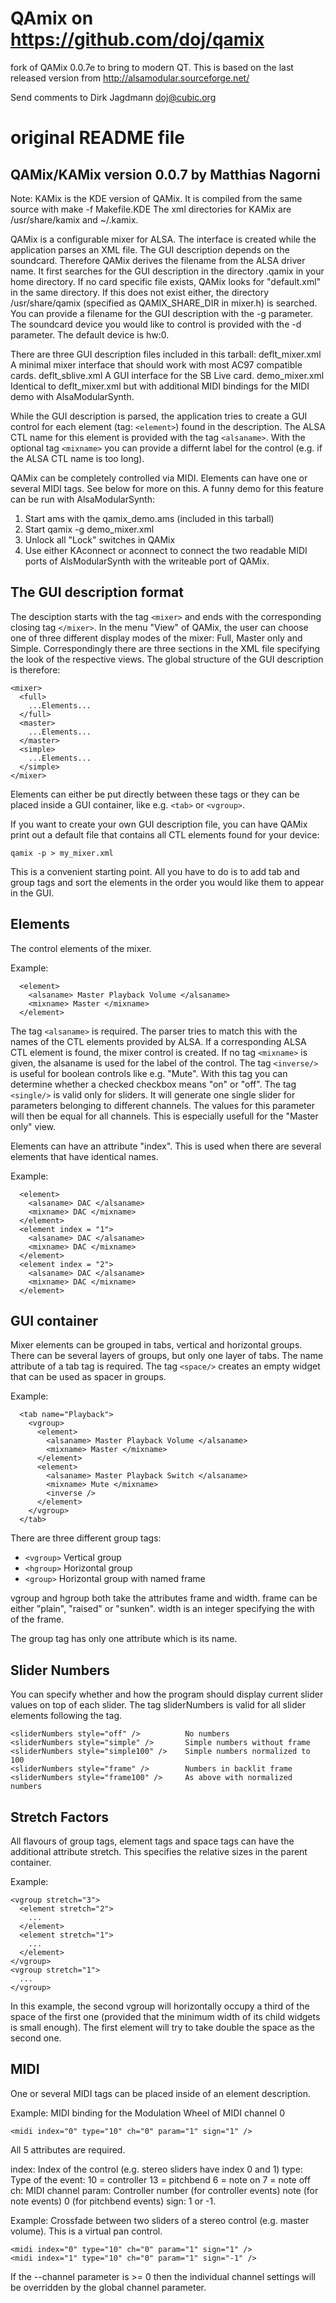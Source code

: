 # QAmix on https://github.com/doj/qamix

fork of QAMix 0.0.7e to bring to modern QT. This is based on the last
released version from http://alsamodular.sourceforge.net/

Send comments to Dirk Jagdmann <doj@cubic.org>

# original README file

## QAMix/KAMix version 0.0.7 by Matthias Nagorni

Note: KAMix is the KDE version of QAMix. It is compiled from the same source
with make -f Makefile.KDE The xml directories for KAMix are /usr/share/kamix
and ~/.kamix.

QAMix is a configurable mixer for ALSA. The interface is created while the
application parses an XML file. The GUI description depends on the
soundcard. Therefore QAMix derives the filename from the ALSA driver name.
It first searches for the GUI description in the directory .qamix in your
home directory. If no card specific file exists, QAMix looks for
"default.xml" in the same directory. If this does not exist either, the
directory /usr/share/qamix (specified as QAMIX_SHARE_DIR in mixer.h)
is searched. You can provide a filename for the GUI description with
the -g parameter. The soundcard device you would like to control is provided
with the -d parameter. The default device is hw:0.

There are three GUI description files included in this tarball:
deflt_mixer.xml    A minimal mixer interface that should work
                   with most AC97 compatible cards.
deflt_sblive.xml   A GUI interface for the SB Live card.
demo_mixer.xml     Identical to deflt_mixer.xml but with additional
                   MIDI bindings for the MIDI demo with AlsaModularSynth.

While the GUI description is parsed, the application tries to create a GUI
control for each element (tag: `<element>`) found in the description. The
ALSA CTL name for this element is provided with the tag `<alsaname>`. With the
optional tag `<mixname>` you can provide a differnt label for the control
(e.g. if the ALSA CTL name is too long).

QAMix can be completely controlled via MIDI. Elements can have one or
several MIDI tags. See below for more on this. A funny demo for this feature
can be run with AlsaModularSynth:

1. Start ams with the qamix_demo.ams (included in this tarball)
2. Start qamix -g demo_mixer.xml
3. Unlock all "Lock" switches in QAMix
4. Use either KAconnect or aconnect to connect the two readable MIDI ports
   of AlsModularSynth with the writeable port of QAMix.

## The GUI description format

The desciption starts with the tag `<mixer>` and ends with the corresponding
closing tag `</mixer>`. In the menu "View" of QAMix, the user can choose one
of three different display modes of the mixer: Full, Master only and Simple.
Correspondingly there are three sections in the XML file specifying the
look of the respective views. The global structure of the GUI description is
therefore:

```
<mixer>
  <full>
    ...Elements...
  </full>
  <master>
    ...Elements...
  </master>
  <simple>
    ...Elements...
  </simple>
</mixer>
```

Elements can either be put directly between these tags or they can be placed
inside a GUI container, like e.g. `<tab>` or `<vgroup>`.

If you want to create your own GUI description file, you can have QAMix
print out a default file that contains all CTL elements found for your device:

```
qamix -p > my_mixer.xml
```

This is a convenient starting point. All you have to do is to add tab and
group tags and sort the elements in the order you would like them to appear
in the GUI.

## Elements

The control elements of the mixer.

Example:
```
  <element>
    <alsaname> Master Playback Volume </alsaname>
    <mixname> Master </mixname>
  </element>
```

The tag `<alsaname>` is required. The parser tries to match this with the
names of the CTL elements provided by ALSA. If a corresponding ALSA CTL
element is found, the mixer control is created. If no tag `<mixname>` is
given, the alsaname is used for the label of the control.
The tag `<inverse/>` is useful for boolean controls like e.g. "Mute".
With this tag you can determine whether a checked checkbox means "on" or
"off".
The tag `<single/>` is valid only for sliders. It will generate one single
slider for parameters belonging to different channels. The values for
this parameter will then be equal for all channels. This is especially
usefull for the "Master only" view.

Elements can have an attribute "index". This is used when there are several
elements that have identical names.

Example:
```
  <element>
    <alsaname> DAC </alsaname>
    <mixname> DAC </mixname>
  </element>
  <element index = "1">
    <alsaname> DAC </alsaname>
    <mixname> DAC </mixname>
  </element>
  <element index = "2">
    <alsaname> DAC </alsaname>
    <mixname> DAC </mixname>
  </element>
```

## GUI container

Mixer elements can be grouped in tabs, vertical and horizontal groups.
There can be several layers of groups, but only one layer of tabs.
The name attribute of a tab tag is required. The tag `<space/>`
creates an empty widget that can be used as spacer in groups.

Example:
```
  <tab name="Playback">
    <vgroup>
      <element>
        <alsaname> Master Playback Volume </alsaname>
        <mixname> Master </mixname>
      </element>
      <element>
        <alsaname> Master Playback Switch </alsaname>
        <mixname> Mute </mixname>
        <inverse />
      </element>
    </vgroup>
  </tab>
```
There are three different group tags:

- `<vgroup>` Vertical group
- `<hgroup>` Horizontal group
- `<group>`  Horizontal group with named frame

vgroup and hgroup both take the attributes frame and width. frame can be
either "plain", "raised" or "sunken". width is an integer specifying the
with of the frame.

The group tag has only one attribute which is its name.

## Slider Numbers

You can specify whether and how the program should display current slider
values on top of each slider. The tag sliderNumbers is valid for all
slider elements following the tag.

```
<sliderNumbers style="off" />          No numbers
<sliderNumbers style="simple" />       Simple numbers without frame
<sliderNumbers style="simple100" />    Simple numbers normalized to 100
<sliderNumbers style="frame" />        Numbers in backlit frame
<sliderNumbers style="frame100" />     As above with normalized numbers
```

## Stretch Factors

All flavours of group tags, element tags and space tags can have the
additional attribute stretch. This specifies the relative sizes in the
parent container.

Example:
```
<vgroup stretch="3">
  <element stretch="2">
    ...
  </element>
  <element stretch="1">
    ...
  </element>
</vgroup>
<vgroup stretch="1">
  ...
</vgroup>
```

In this example, the second vgroup will horizontally occupy a third of the
space of the first one (provided that the minimum width of its child
widgets is small enough). The first element will try to take double the
space as the second one.

## MIDI

One or several MIDI tags can be placed inside of an element description.

Example: MIDI binding for the Modulation Wheel of MIDI channel 0

```
<midi index="0" type="10" ch="0" param="1" sign="1" />
```

All 5 attributes are required.

index: Index of the control (e.g. stereo sliders have index 0 and 1)
type: Type of the event: 10 = controller
                         13 = pitchbend
                          6 = note on
                          7 = note off
ch: MIDI channel
param: Controller number (for controller events)
       note (for note events)
       0 (for pitchbend events)
sign: 1 or -1.

Example: Crossfade between two sliders of a stereo control (e.g. master
volume). This is a virtual pan control.

```
<midi index="0" type="10" ch="0" param="1" sign="1" />
<midi index="1" type="10" ch="0" param="1" sign="-1" />
```

If the --channel parameter is >= 0 then the individual channel settings will
be overridden by the global channel parameter.

